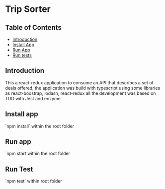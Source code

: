 # Trip Sorter

## Table of Contents

- [Introduction](#introduction)
- [Install App](#intall-app)
- [Run App](#run-app)
- [Run tests](#run-test)

## Introduction

This a react-redux application to consume an API that describes a set of deals offered, the application was build with typescript using some libraries as react-boostrap, lodash, react-redux all the development was based on TDD with Jest and enzyme

## Install app
´npm install´ within the root folder

## Run app
´npm start within the root folder

## Run Test

´npm test´ within root folder
